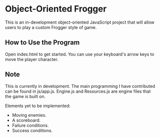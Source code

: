 # Object-Oriented Frogger
This is an in-development object-oriented JavaScript project that will allow users to play a custom Frogger style of game.

## How to Use the Program
Open index.html to get started. You can use your keyboard's arrow keys to move the player character.

## Note
This is currently in development. The main programming I have contributed can be found in js/app.js. Engine.js and Resources.js are engine files that the game is built on.

Elements yet to be implemented:

* Moving enemies.
* A scoreboard.
* Failure conditions.
* Success conditions.
